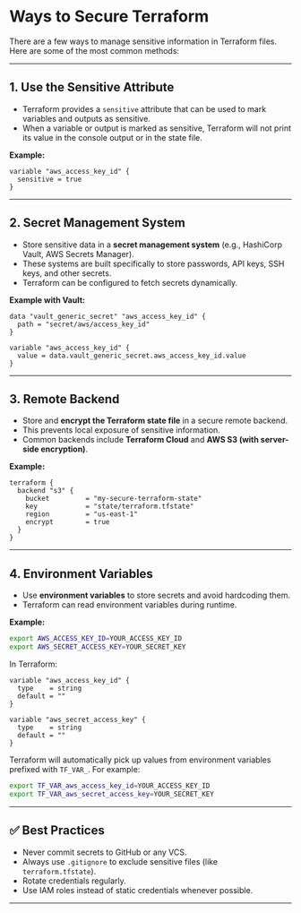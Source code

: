 # Ways to Secure Terraform

There are a few ways to manage sensitive information in Terraform files. Here are some of the most common methods:

---

## 1. Use the Sensitive Attribute

- Terraform provides a `sensitive` attribute that can be used to mark variables and outputs as sensitive.  
- When a variable or output is marked as sensitive, Terraform will not print its value in the console output or in the state file.

**Example:**

```hcl
variable "aws_access_key_id" {
  sensitive = true
}
````

---

## 2. Secret Management System

* Store sensitive data in a **secret management system** (e.g., HashiCorp Vault, AWS Secrets Manager).
* These systems are built specifically to store passwords, API keys, SSH keys, and other secrets.
* Terraform can be configured to fetch secrets dynamically.

**Example with Vault:**

```hcl
data "vault_generic_secret" "aws_access_key_id" {
  path = "secret/aws/access_key_id"
}

variable "aws_access_key_id" {
  value = data.vault_generic_secret.aws_access_key_id.value
}
```

---

## 3. Remote Backend

* Store and **encrypt the Terraform state file** in a secure remote backend.
* This prevents local exposure of sensitive information.
* Common backends include **Terraform Cloud** and **AWS S3 (with server-side encryption)**.

**Example:**

```hcl
terraform {
  backend "s3" {
    bucket         = "my-secure-terraform-state"
    key            = "state/terraform.tfstate"
    region         = "us-east-1"
    encrypt        = true
  }
}
```

---

## 4. Environment Variables

* Use **environment variables** to store secrets and avoid hardcoding them.
* Terraform can read environment variables during runtime.

**Example:**

```bash
export AWS_ACCESS_KEY_ID=YOUR_ACCESS_KEY_ID
export AWS_SECRET_ACCESS_KEY=YOUR_SECRET_KEY
```

In Terraform:

```hcl
variable "aws_access_key_id" {
  type    = string
  default = ""
}

variable "aws_secret_access_key" {
  type    = string
  default = ""
}
```

Terraform will automatically pick up values from environment variables prefixed with `TF_VAR_`.
For example:

```bash
export TF_VAR_aws_access_key_id=YOUR_ACCESS_KEY_ID
export TF_VAR_aws_secret_access_key=YOUR_SECRET_KEY
```

---

## ✅ Best Practices

* Never commit secrets to GitHub or any VCS.
* Always use `.gitignore` to exclude sensitive files (like `terraform.tfstate`).
* Rotate credentials regularly.
* Use IAM roles instead of static credentials whenever possible.

---